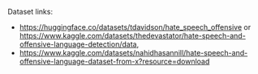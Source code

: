 Dataset links: 
- https://huggingface.co/datasets/tdavidson/hate_speech_offensive or https://www.kaggle.com/datasets/thedevastator/hate-speech-and-offensive-language-detection/data, 
- https://www.kaggle.com/datasets/nahidhasannill/hate-speech-and-offensive-language-dataset-from-x?resource=download
